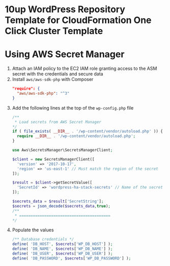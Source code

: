 # 10up WordPress Repository Template for CloudFormation One Click Cluster Template

# Using AWS Secret Manager

1. Attach an IAM policy to the EC2 IAM role granting access to the ASM secret with the credentials and secure data
2. Install `aws/aws-sdk-php` with Composer
    ```json
    "require": {
      "aws/aws-sdk-php": "^3"
    }
    ```
3. Add the following lines at the top of the `wp-config.php` file
    ```php
    /**
     * Load secrets from AWS Secret Manager
    */
    if ( file_exists( __DIR__ . '/wp-content/vendor/autoload.php' )) {
      require __DIR__ . '/wp-content/vendor/autoload.php';
    }

    use Aws\SecretsManager\SecretsManagerClient;

    $client = new SecretsManagerClient([
      'version' => '2017-10-17',
      'region' => 'us-east-1' // Must match the region of the secret
    ]);

    $result = $client->getSecretValue([
      'SecretId' => 'wordpress-ha-stack-secrets' // Name of the secret in ASM
    ]);

    $secrets_data = $result['SecretString'];
    $secrets = json_decode($secrets_data,true);
    /**
     * ========================================
    */
    ```
4. Populate the values
    ```php
    /** Database credentials */
    define( 'DB_HOST', $secrets['WP_DB_HOST'] );
    define( 'DB_NAME', $secrets['WP_DB_NAME'] );
    define( 'DB_USER', $secrets['WP_DB_USER'] );
    define( 'DB_PASSWORD', $secrets['WP_DB_PASSWORD'] );
    ```
